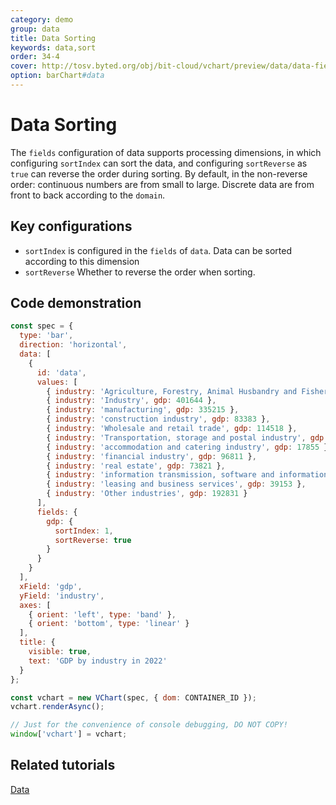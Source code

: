 ```yaml
---
category: demo
group: data
title: Data Sorting
keywords: data,sort
order: 34-4
cover: http://tosv.byted.org/obj/bit-cloud/vchart/preview/data/data-fields-sort.png
option: barChart#data
---
```


# Data Sorting

The `fields` configuration of data supports processing dimensions, in which configuring `sortIndex` can sort the data, and configuring `sortReverse` as `true` can reverse the order during sorting. By default, in the non-reverse order: continuous numbers are from small to large. Discrete data are from front to back according to the `domain`.

## Key configurations

- `sortIndex` is configured in the `fields` of `data`. Data can be sorted according to this dimension
- `sortReverse` Whether to reverse the order when sorting.

## Code demonstration

```javascript livedemo
const spec = {
  type: 'bar',
  direction: 'horizontal',
  data: [
    {
      id: 'data',
      values: [
        { industry: 'Agriculture, Forestry, Animal Husbandry and Fishery', gdp: 92582 },
        { industry: 'Industry', gdp: 401644 },
        { industry: 'manufacturing', gdp: 335215 },
        { industry: 'construction industry', gdp: 83383 },
        { industry: 'Wholesale and retail trade', gdp: 114518 },
        { industry: 'Transportation, storage and postal industry', gdp: 49674 },
        { industry: 'accommodation and catering industry', gdp: 17855 },
        { industry: 'financial industry', gdp: 96811 },
        { industry: 'real estate', gdp: 73821 },
        { industry: 'information transmission, software and information technology services', gdp: 1247934 },
        { industry: 'leasing and business services', gdp: 39153 },
        { industry: 'Other industries', gdp: 192831 }
      ],
      fields: {
        gdp: {
          sortIndex: 1,
          sortReverse: true
        }
      }
    }
  ],
  xField: 'gdp',
  yField: 'industry',
  axes: [
    { orient: 'left', type: 'band' },
    { orient: 'bottom', type: 'linear' }
  ],
  title: {
    visible: true,
    text: 'GDP by industry in 2022'
  }
};

const vchart = new VChart(spec, { dom: CONTAINER_ID });
vchart.renderAsync();

// Just for the convenience of console debugging, DO NOT COPY!
window['vchart'] = vchart;
```

## Related tutorials

[Data](link)